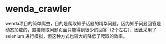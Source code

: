 # wenda_crawler
wenda项目的简单爬虫，目的是爬取知乎话题的精华问题。因为知乎问题回答是动态加载的，直接爬取问题页面只能得到很少的回答（2个左右），因此采用了selenium
进行模拟，但这种方式也较大的降低了爬取的效率。
